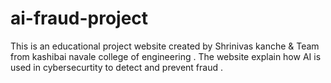 # ai-fraud-project
This is an educational project website created by Shrinivas kanche &amp; Team from kashibai navale college of engineering . The website explain how AI is used in cybersecurtity to detect  and prevent fraud .

